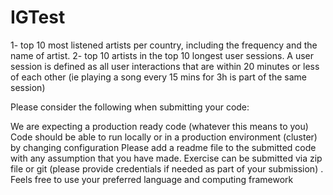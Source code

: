 # IGTest

1- top 10 most listened artists per country, including the frequency and the name of artist.
2- top 10 artists in the top 10 longest user sessions. A user session is defined as all user interactions that are within 20 minutes or less of each other (ie playing a song every 15 mins for 3h is part of the same session)

 

Please consider the following when submitting your code:

 

We are expecting a production ready code (whatever this means to you)
Code should be able to run locally or in a production environment (cluster) by changing configuration
Please add a readme file to the submitted code with any assumption that you have made.
Exercise can be submitted via zip file or git (please provide credentials if needed as part of your submission) .
Feels free to use your preferred language and computing framework
 
